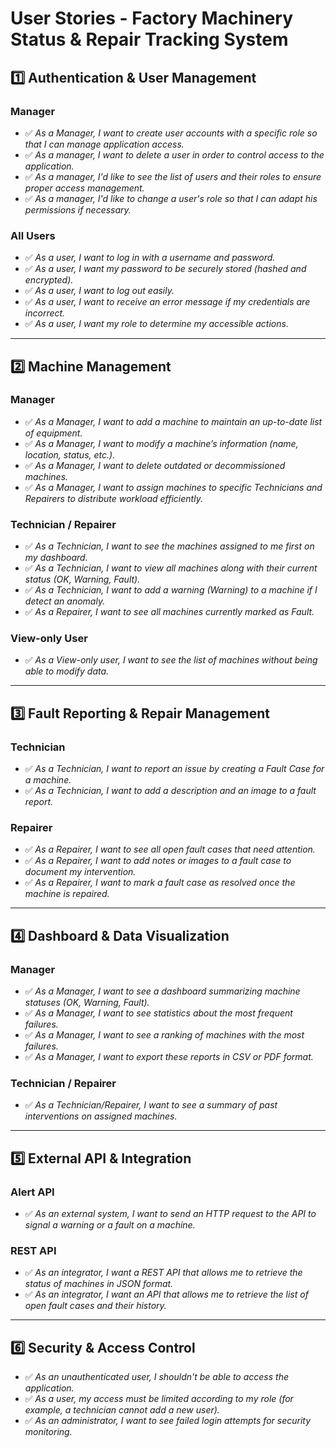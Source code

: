 # **User Stories - Factory Machinery Status & Repair Tracking System**

## **1️⃣ Authentication & User Management**

### **Manager**

- ✅ *As a Manager, I want to create user accounts with a specific role so that I can manage application access.*
- ✅ *As a manager, I want to delete a user in order to control access to the application.*
- ✅ *As a manager, I'd like to see the list of users and their roles to ensure proper access management.*
- ✅ *As a manager, I'd like to change a user's role so that I can adapt his permissions if necessary.*

### **All Users**

- ✅ *As a user, I want to log in with a username and password.*
- ✅ *As a user, I want my password to be securely stored (hashed and encrypted).*
- ✅ *As a user, I want to log out easily.*
- ✅ *As a user, I want to receive an error message if my credentials are incorrect.*
- ✅ *As a user, I want my role to determine my accessible actions.*

---

## **2️⃣ Machine Management**

### **Manager**

- ✅ *As a Manager, I want to add a machine to maintain an up-to-date list of equipment.*
- ✅ *As a Manager, I want to modify a machine’s information (name, location, status, etc.).*
- ✅ *As a Manager, I want to delete outdated or decommissioned machines.*
- ✅ *As a Manager, I want to assign machines to specific Technicians and Repairers to distribute workload efficiently.*

### **Technician / Repairer**

- ✅ *As a Technician, I want to see the machines assigned to me first on my dashboard.*
- ✅ *As a Technician, I want to view all machines along with their current status (OK, Warning, Fault).*
- ✅ *As a Technician, I want to add a warning (Warning) to a machine if I detect an anomaly.*
- ✅ *As a Repairer, I want to see all machines currently marked as Fault.*

### **View-only User**

- ✅ *As a View-only user, I want to see the list of machines without being able to modify data.*

---

## **3️⃣ Fault Reporting & Repair Management**

### **Technician**

- ✅ *As a Technician, I want to report an issue by creating a Fault Case for a machine.*
- ✅ *As a Technician, I want to add a description and an image to a fault report.*

### **Repairer**

- ✅ *As a Repairer, I want to see all open fault cases that need attention.*
- ✅ *As a Repairer, I want to add notes or images to a fault case to document my intervention.*
- ✅ *As a Repairer, I want to mark a fault case as resolved once the machine is repaired.*

---

## **4️⃣ Dashboard & Data Visualization**

### **Manager**

- ✅ *As a Manager, I want to see a dashboard summarizing machine statuses (OK, Warning, Fault).*
- ✅ *As a Manager, I want to see statistics about the most frequent failures.*
- ✅ *As a Manager, I want to see a ranking of machines with the most failures.*
- ✅ *As a Manager, I want to export these reports in CSV or PDF format.*

### **Technician / Repairer**

- ✅ *As a Technician/Repairer, I want to see a summary of past interventions on assigned machines.*

---

## **5️⃣ External API & Integration**

### **Alert API**

- ✅ *As an external system, I want to send an HTTP request to the API to signal a warning or a fault on a machine.*

### **REST API**

- ✅ *As an integrator, I want a REST API that allows me to retrieve the status of machines in JSON format.*
- ✅ *As an integrator, I want an API that allows me to retrieve the list of open fault cases and their history.*

---

## **6️⃣ Security & Access Control**

- ✅ *As an unauthenticated user, I shouldn't be able to access the application.*
- ✅ *As a user, my access must be limited according to my role (for example, a technician cannot add a new user).*
- ✅ *As an administrator, I want to see failed login attempts for security monitoring.*
